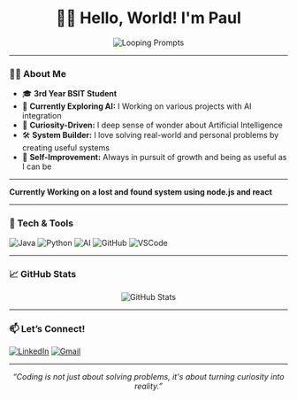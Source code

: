 <h1 align="center">
  🙋👋 Hello, World! I'm <b>Paul</b>
</h1>

<p align="center">
  <img src="https://readme-typing-svg.demolab.com?font=Fira+Code&weight=700&size=30&duration=2500&pause=700&color=2ECC40&center=true&vCenter=true&width=500&lines=Prompting...;Let's+connect!" alt="Looping Prompts"/>

---

### 👨‍💻 About Me

- 🎓 **3rd Year BSIT Student**  
- 🤖 **Currently Exploring AI:** I Working on various projects with AI integration  
- 🧠 **Curiosity-Driven:** I deep sense of wonder about Artificial Intelligence  
- 🛠️ **System Builder:** I love solving real-world and personal problems by creating useful systems  
- 🌱 **Self-Improvement:** Always in pursuit of growth and being as useful as I can be

--------------------------------------------------------------------------------
**Currently Working on a lost and found system using node.js and react**

---

### 🚀 Tech & Tools

![Java](https://img.shields.io/badge/Java-%23ED8B00?logo=java&logoColor=white)
![Python](https://img.shields.io/badge/Python-3776AB?logo=python&logoColor=white)
![AI](https://img.shields.io/badge/AI-FFD43B?logo=openai&logoColor=black)
![GitHub](https://img.shields.io/badge/GitHub-181717?logo=github&logoColor=white)
![VSCode](https://img.shields.io/badge/VS%20Code-007ACC?logo=visualstudiocode&logoColor=white)

---

### 📈 GitHub Stats

<p align="center">
  <img src="https://github-readme-stats.vercel.app/api?username=skazamm&show_icons=true&theme=radical" alt="GitHub Stats"/>
</p>

---

### 📫 Let’s Connect!

[![LinkedIn](https://img.shields.io/badge/LinkedIn-Connect-blue?logo=linkedin)](https://www.linkedin.com/in/john-paul-austria-608922305/)
[![Gmail](https://img.shields.io/badge/Gmail-Email-red?logo=gmail)](mailto:austriagonzales592@gmail.com)

---

<p align="center">
  <em>“Coding is not just about solving problems, it's about turning curiosity into reality.”</em>
</p>
